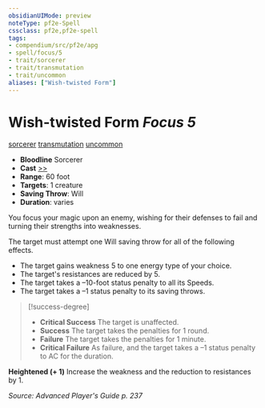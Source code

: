 ```yaml
---
obsidianUIMode: preview
noteType: pf2e-Spell
cssclass: pf2e,pf2e-spell
tags:
- compendium/src/pf2e/apg
- spell/focus/5
- trait/sorcerer
- trait/transmutation
- trait/uncommon
aliases: ["Wish-twisted Form"]
---
```

# Wish-twisted Form *Focus 5*   
[sorcerer](rules/traits/sorcerer.md "Sorcerer Class Trait")  [transmutation](rules/traits/transmutation.md "Transmutation School Trait")  [uncommon](rules/traits/uncommon.md "Uncommon Rarity Trait")  

- **Bloodline** Sorcerer
- **Cast** [>>](rules/core-rulebook/chapter-9-playing-the-game.md#Actions "Two-Action") 
- **Range**: 60 foot
- **Targets**: 1 creature
- **Saving Throw**: Will
- **Duration**: varies

You focus your magic upon an enemy, wishing for their defenses to fail and turning their strengths into weaknesses.

The target must attempt one Will saving throw for all of the following effects.

- The target gains weakness 5 to one energy type of your choice.
- The target's resistances are reduced by 5.
- The target takes a –10-foot status penalty to all its Speeds.
- The target takes a –1 status penalty to its saving throws.

> [!success-degree] 
> - **Critical Success** The target is unaffected.
> - **Success** The target takes the penalties for 1 round.
> - **Failure** The target takes the penalties for 1 minute.
> - **Critical Failure** As failure, and the target takes a –1 status penalty to AC for the duration.

**Heightened (+ 1)** Increase the weakness and the reduction to resistances by 1.

*Source: Advanced Player's Guide p. 237*